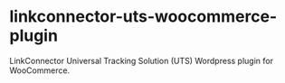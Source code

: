 # linkconnector-uts-woocommerce-plugin
LinkConnector Universal Tracking Solution (UTS) Wordpress plugin for WooCommerce.
